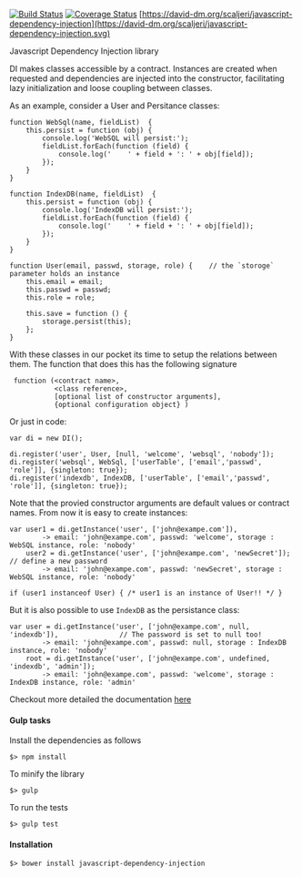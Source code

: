 [![Build Status](https://travis-ci.org/scaljeri/javascript-dependency-injection.png)](https://travis-ci.org/scaljeri/javascript-dependency-injection) [![Coverage Status](https://coveralls.io/repos/scaljeri/javascript-dependency-injection/badge.svg)](https://coveralls.io/r/scaljeri/javascript-dependency-injection) [https://david-dm.org/scaljeri/javascript-dependency-injection](https://david-dm.org/scaljeri/javascript-dependency-injection.svg)

Javascript Dependency Injection library

 DI makes classes accessible by a contract. Instances are created when requested and 
 dependencies are injected into the constructor, facilitating lazy initialization and 
 loose coupling between classes.
     
 As an example, consider a User and Persitance classes:
 
    function WebSql(name, fieldList)  {
        this.persist = function (obj) {
            console.log('WebSQL will persist:');
            fieldList.forEach(function (field) {
                console.log('    ' + field + ': ' + obj[field]);
            });
        }
    }

    function IndexDB(name, fieldList)  {
        this.persist = function (obj) {
            console.log('IndexDB will persist:');
            fieldList.forEach(function (field) {
                console.log('    ' + field + ': ' + obj[field]);
            });
        }
    }

    function User(email, passwd, storage, role) {    // the `storoge` parameter holds an instance
        this.email = email;
        this.passwd = passwd;
        this.role = role;

        this.save = function () {
            storage.persist(this);
        };
    }

 With these classes in our pocket its time to setup the relations between them. The function that does this has the 
 following signature
 
     function (<contract name>, 
               <class reference>, 
               [optional list of constructor arguments], 
               {optional configuration object} ) 
               
 Or just in code:
 
    var di = new DI();
    
    di.register('user', User, [null, 'welcome', 'websql', 'nobody']);
    di.register('websql', WebSql, ['userTable', ['email','passwd', 'role']], {singleton: true});
    di.register('indexdb', IndexDB, ['userTable', ['email','passwd', 'role']], {singleton: true});
          
Note that the provied constructor arguments are default values or contract names. From now it is easy to create 
instances:

    var user1 = di.getInstance('user', ['john@exampe.com']),
            -> email: 'john@exampe.com', passwd: 'welcome', storage : WebSQL instance, role: 'nobody'
        user2 = di.getInstance('user', ['john@exampe.com', 'newSecret']); // define a new password
            -> email: 'john@exampe.com', passwd: 'newSecret', storage : WebSQL instance, role: 'nobody'
            
    if (user1 instanceof User) { /* user1 is an instance of User!! */ }
    
But it is also possible to use `IndexDB` as the persistance class:

    var user = di.getInstance('user', ['john@exampe.com', null, 'indexdb']),               // The password is set to null too!
            -> email: 'john@exampe.com', passwd: null, storage : IndexDB instance, role: 'nobody'
        root = di.getInstance('user', ['john@exampe.com', undefined, 'indexdb', 'admin']); 
            -> email: 'john@exampe.com', passwd: 'welcome', storage : IndexDB instance, role: 'admin'
            
Checkout more detailed the documentation [here](http://scaljeri.github.io/javascript-dependency-injection/classes/DI.html)

#### Gulp tasks ####

Install the dependencies as follows

    $> npm install

To minify the library

    $> gulp
    
To run the tests

    $> gulp test

#### Installation ####

    $> bower install javascript-dependency-injection
